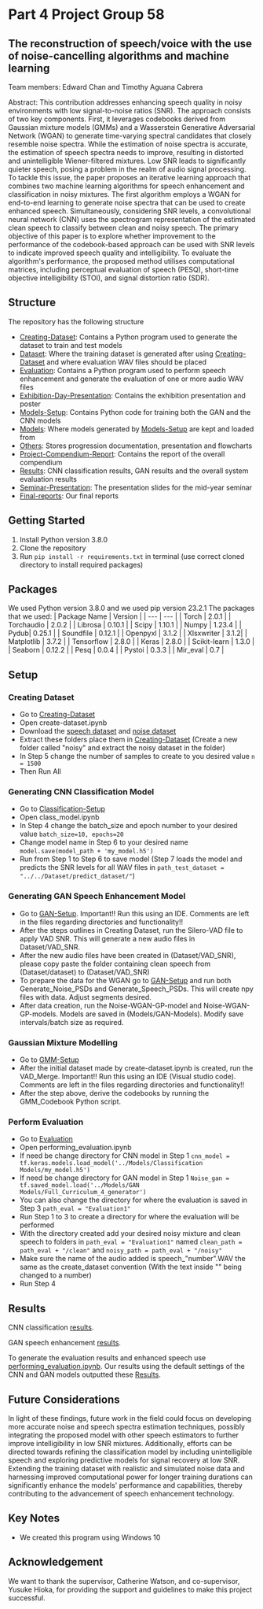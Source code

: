 # Part 4 Project Group 58

## The reconstruction of speech/voice with the use of noise-cancelling algorithms and machine learning

Team members: Edward Chan and Timothy Aguana Cabrera

Abstract: This contribution addresses enhancing speech quality in noisy environments with low signal-to-noise ratios (SNR). The approach consists of two key components. First, it leverages codebooks derived from Gaussian mixture models (GMMs) and a Wasserstein Generative Adversarial Network (WGAN) to generate time-varying spectral candidates that closely resemble noise spectra. While the estimation of noise spectra is accurate, the estimation of speech spectra needs to improve, resulting in distorted and unintelligible Wiener-filtered mixtures.
Low SNR leads to significantly quieter speech, posing a problem in the realm of audio signal processing. To tackle this issue, the paper proposes an iterative learning approach that combines two machine learning algorithms for speech enhancement and classification in noisy mixtures. The first algorithm employs a WGAN for end-to-end learning to generate noise spectra that can be used to create enhanced speech. Simultaneously, considering SNR levels, a convolutional neural network (CNN) uses the spectrogram representation of the estimated clean speech to classify between clean and noisy speech.
The primary objective of this paper is to explore whether improvement to the performance of the codebook-based approach can be used with SNR levels to indicate improved speech quality and intelligibility. To evaluate the algorithm's performance, the proposed method utilises computational matrices, including perceptual evaluation of speech (PESQ), short-time objective intelligibility (STOI), and signal distortion ratio (SDR).

## Structure
The repository has the following structure
- [Creating-Dataset](Creating-Dataset): Contains a Python program used to generate the dataset to train and test models
- [Dataset](Dataset): Where the training dataset is generated after using [Creating-Dataset](Creating-Dataset) and where evaluation WAV files should be placed
- [Evaluation](Evaluation): Contains a Python program used to perform speech enhancement and generate the evaluation of one or more audio WAV files
- [Exhibition-Day-Presentation](Exhibition-Day-Presentation): Contains the exhibition presentation and poster
- [Models-Setup](Models-Setup): Contains Python code for training both the GAN and the CNN models
- [Models](Models): Where models generated by [Models-Setup](Models-Setup) are kept and loaded from
- [Others](Others): Stores progression documentation, presentation and flowcharts
- [Project-Compendium-Report](Project-Compendium-Report): Contains the report of the overall compendium
- [Results](Results): CNN classification results, GAN results and the overall system evaluation results
- [Seminar-Presentation](Seminar-Presentation): The presentation slides for the mid-year seminar
- [Final-reports](Final-reports): Our final reports

## Getting Started
1. Install Python version 3.8.0
2. Clone the repository
3. Run `pip install -r requirements.txt` in terminal (use correct cloned directory to install required packages)

## Packages
We used Python version 3.8.0 and we used pip version 23.2.1
The packages that we used:
| Package Name | Version |
| --- | --- |
| Torch | 2.0.1 |
| Torchaudio | 2.0.2 |
| Librosa | 0.10.1 |
| Scipy | 1.10.1 |
| Numpy | 1.23.4 |
| Pydub| 0.25.1 |
| Soundfile | 0.12.1 |
| Openpyxl | 3.1.2 |
| Xlsxwriter | 3.1.2|
| Matplotlib | 3.7.2 |
| Tensorflow | 2.8.0 |
| Keras | 2.8.0 |
| Scikit-learn | 1.3.0 |
| Seaborn | 0.12.2 |
| Pesq | 0.0.4 |
| Pystoi | 0.3.3 |
| Mir_eval | 0.7 |


## Setup

### Creating Dataset
- Go to [Creating-Dataset](Creating-Dataset)
- Open create-dataset.ipynb
- Download the [speech dataset](https://www.kaggle.com/datasets/showmik50/vctk-dataset) and [noise dataset](https://www.kaggle.com/datasets/chrisfilo/demand)
- Extract these folders place them in [Creating-Dataset](Creating-Dataset) (Create a new folder called "noisy" and extract the noisy dataset in the folder)
- In Step 5 change the number of samples to create to you desired value `n = 1500`
- Then Run All

### Generating CNN Classification Model
- Go to [Classification-Setup](Models-Setup/Classification-Setup)
- Open class_model.ipynb
- In Step 4 change the batch_size and epoch number to your desired value `batch_size=10, epochs=20`
- Change model name in Step 6 to your desired name `model.save(model_path + 'my_model.h5')`
- Run from Step 1 to Step 6 to save model (Step 7 loads the model and predicts the SNR levels for all WAV files in `path_test_dataset = "../../Dataset/predict_dataset/"`)

### Generating GAN Speech Enhancement Model
- Go to [GAN-Setup](Models-Setup/GAN-Setup). Important!! Run this using an IDE. Comments are left in the files regarding directories and functionality!!
- After the steps outlines in Creating Dataset, run the Silero-VAD file to apply VAD SNR. This will generate a new audio files in Dataset/VAD_SNR.
- After the new audio files have been created in (Dataset/VAD_SNR), please copy paste the folder containing clean speech from (Dataset/dataset) to (Dataset/VAD_SNR)
- To prepare the data for the WGAN go to [GAN-Setup](Models-Setup/GAN-Setup) and run both Generate_Noise_PSDs and Generate_Speech_PSDs. This will create npy files with data. Adjust segments desired.
- After data creation, run the Noise-WGAN-GP-model and Noise-WGAN-GP-models. Models are saved in (Models/GAN-Models). Modify save intervals/batch size as required.

### Gaussian Mixture Modelling
- Go to [GMM-Setup](Models-Setup/GMM-Setup)
- After the initial dataset made by create-dataset.ipynb is created, run the VAD_Merge. Important!! Run this using an IDE (Visual studio code). Comments are left in the files regarding directories and functionality!!
- After the step above, derive the codebooks by running the GMM_Codebook Python script.

### Perform Evaluation
- Go to [Evaluation](Evaluation)
- Open performing_evaluation.ipynb
- If need be change directory for CNN model in Step 1 `cnn_model = tf.keras.models.load_model('../Models/Classification Models/my_model.h5')`
- If need be change directory for GAN model in Step 1 `Noise_gan = tf.saved_model.load('../Models/GAN Models/Full_Curriculum_4_generator')`
- You can also change the directory for where the evaluation is saved in Step 3 `path_eval = "Evaluation1"`
- Run Step 1 to 3 to create a directory for where the evaluation will be performed
- With the directory created add your desired noisy mixture and clean speech to folders in `path_eval = "Evaluation1"` named `clean_path = path_eval + "/clean"` and `noisy_path = path_eval + "/noisy"`
- Make sure the name of the audio added is speech_"number".WAV the same as the create_dataset convention (With the text inside "" being changed to a number)
- Run Step 4

## Results
CNN classification [results](Result/CNN-classification-results).

GAN speech enhancement [results](Result/GAN-results).

To generate the evaluation results and enhanced speech use [performing_evaluation.ipynb](Evaluation). Our results using the default settings of the CNN and GAN models outputted these [Results](Result/Overall-system-results).

## Future Considerations
In light of these findings, future work in the field could focus on developing more accurate noise and speech spectra estimation techniques, possibly integrating the proposed model with other speech estimators to further improve intelligibility in low SNR mixtures. Additionally, efforts can be directed towards refining the classification model by including unintelligible speech and exploring predictive models for signal recovery at low SNR. Extending the training dataset with realistic and simulated noise data and harnessing improved computational power for longer training durations can significantly enhance the models' performance and capabilities, thereby contributing to the advancement of speech enhancement technology.

## Key Notes
- We created this program using Windows 10

## Acknowledgement
We want to thank the supervisor, Catherine Watson, and co-supervisor, Yusuke Hioka, for providing the support and guidelines to make this project successful.
